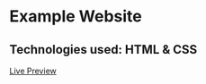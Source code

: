 # Example Website
## Technologies used: HTML & CSS
[Live Preview](https://gifted-murdock-b58876.netlify.app)